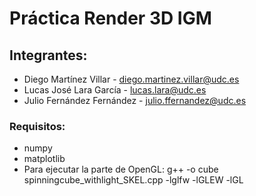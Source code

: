 # Práctica Render 3D IGM

## Integrantes:
- Diego Martínez Villar - diego.martinez.villar@udc.es
- Lucas José Lara García - lucas.lara@udc.es
- Julio Fernández Fernández - julio.ffernandez@udc.es

### Requisitos: 
- numpy
- matplotlib
- Para ejecutar la parte de OpenGL: g++ -o cube spinningcube_withlight_SKEL.cpp -lglfw -lGLEW -lGL
